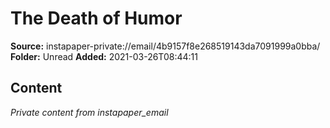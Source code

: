 # The Death of Humor

**Source:** instapaper-private://email/4b9157f8e268519143da7091999a0bba/
**Folder:** Unread
**Added:** 2021-03-26T08:44:11




## Content
*Private content from instapaper_email*

